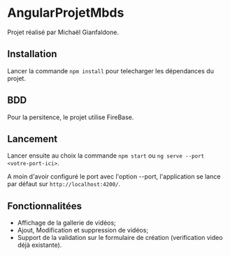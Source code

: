# AngularProjetMbds

Projet réalisé par Michaël Gianfaldone.

## Installation

Lancer la commande `npm install` pour telecharger les dépendances du projet.

## BDD

Pour la persitence, le projet utilise FireBase.

## Lancement

Lancer ensuite au choix la commande `npm start` ou `ng serve --port <votre-port-ici>`.

A moin d'avoir configuré le port avec l'option --port, l'application se lance par défaut sur `http://localhost:4200/`.

## Fonctionnalitées

+ Affichage de la gallerie de vidéos;
+ Ajout, Modification et suppression de vidéos;
+ Support de la validation sur le formulaire de création (verification video déjà existante).

